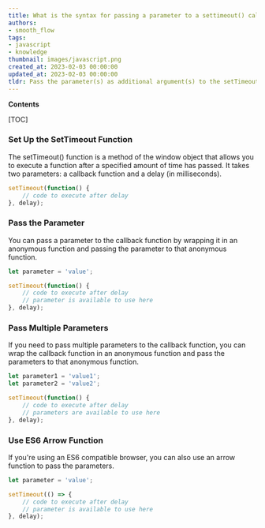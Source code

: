 ```yaml
---
title: What is the syntax for passing a parameter to a settimeout() callback?
authors:
- smooth_flow
tags:
- javascript
- knowledge
thumbnail: images/javascript.png
created_at: 2023-02-03 00:00:00
updated_at: 2023-02-03 00:00:00
tldr: Pass the parameter(s) as additional argument(s) to the setTimeout() function.
---
```


**Contents**

[TOC]

### Set Up the SetTimeout Function

The setTimeout() function is a method of the window object that allows you to execute a function after a specified amount of time has passed. It takes two parameters: a callback function and a delay (in milliseconds).

```javascript
setTimeout(function() {
    // code to execute after delay
}, delay);
```

### Pass the Parameter

You can pass a parameter to the callback function by wrapping it in an anonymous function and passing the parameter to that anonymous function.

```javascript
let parameter = 'value';

setTimeout(function() {
    // code to execute after delay
    // parameter is available to use here
}, delay);
```

### Pass Multiple Parameters

If you need to pass multiple parameters to the callback function, you can wrap the callback function in an anonymous function and pass the parameters to that anonymous function.

```javascript
let parameter1 = 'value1';
let parameter2 = 'value2';

setTimeout(function() {
    // code to execute after delay
    // parameters are available to use here
}, delay);
```

### Use ES6 Arrow Function

If you're using an ES6 compatible browser, you can also use an arrow function to pass the parameters.

```javascript
let parameter = 'value';

setTimeout(() => {
    // code to execute after delay
    // parameter is available to use here
}, delay);
```

